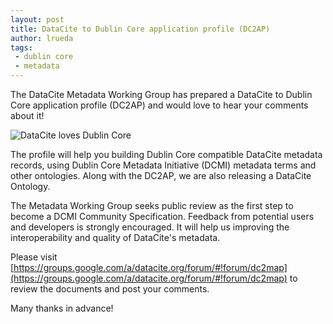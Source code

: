 ```yaml
---
layout: post
title: DataCite to Dublin Core application profile (DC2AP)
author: lrueda
tags:
 - dublin core
 - metadata
---
```


The DataCite Metadata Working Group has prepared a DataCite to Dublin Core application profile (DC2AP) and would love to hear your comments about it!

![DataCite loves Dublin Core](https://pbs.twimg.com/media/CbgPvGaWAAAdDSw.png)

The profile will help you building Dublin Core compatible DataCite metadata records, using Dublin Core Metadata Initiative (DCMI) metadata terms and other ontologies. Along with the DC2AP, we are also releasing a DataCite Ontology.

The Metadata Working Group seeks public review as the first step to become a DCMI Community Specification. Feedback from potential users and developers is strongly encouraged. It will help us improving the interoperability and quality of DataCite's metadata.

Please visit [https://groups.google.com/a/datacite.org/forum/#!forum/dc2map](https://groups.google.com/a/datacite.org/forum/#!forum/dc2map) to review the documents and post your comments.

Many thanks in advance!
